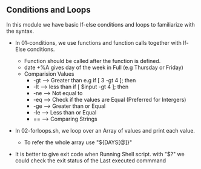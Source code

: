 ## Conditions and Loops

In this module we have basic If-else conditions and loops to familiarize with the syntax.

- In 01-conditions, we use functions and function calls together with If-Else conditions.
    - Function should be called after the function is defined.
    - date +%A gives day of the week in Full (e.g Thursday or Friday)
    - Comparision Values
        - -gt --> Greater than e.g if [ 3 -gt 4 ]; then 
        - -lt --> less than if [ $input -gt 4 ]; then
        - -ne --> Not equal to
        - -eq --> Check if the values are Equal (Preferred for Intergers)
        - -ge --> Greater than or Equal
        - -le --> Less than or Equal
        - == --> Comparing Strings
    
- In 02-forloops.sh, we loop over an Array of values and print each value.  
    - To refer the whole array use "${DAYS[@]}"

- It is better to give exit code when Running Shell script. with "$?" we could check the exit status of the Last executed commmand


